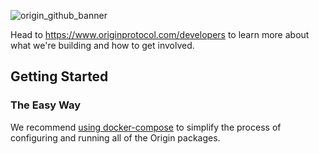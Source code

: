 ![origin_github_banner](https://user-images.githubusercontent.com/673455/37314301-f8db9a90-2618-11e8-8fee-b44f38febf38.png)

Head to https://www.originprotocol.com/developers to learn more about what we're building and how to get involved.

## Getting Started

### The Easy Way

We recommend [using docker-compose](https://github.com/OriginProtocol/origin/blob/master/DEVELOPMENT.md#using-docker-compose) to simplify the process of configuring and running all of the Origin packages.
